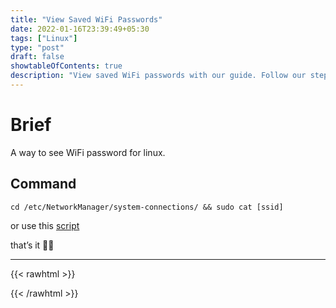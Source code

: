 ```yaml
---
title: "View Saved WiFi Passwords"
date: 2022-01-16T23:39:49+05:30
tags: ["Linux"]
type: "post"
draft: false
showtableOfContents: true
description: "View saved WiFi passwords with our guide. Follow our step-by-step instructions to retrieve forgotten passwords and simplify network management"
---
```

# Brief
A way to see WiFi password for linux.

## Command
```
cd /etc/NetworkManager/system-connections/ && sudo cat [ssid]
```
or use this [script](https://github.com/mansoorbarri/Bash-Scripts/blob/main/wifi.sh)

that’s it ✌🏽

-------------------------------------------------------------
{{< rawhtml >}} 
 
{{< /rawhtml >}}